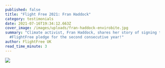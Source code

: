 ```yaml
---
published: false
title: "Flight Free 2021: Fran Haddock"
category: testimonials
date: 2021-07-16T19:34:12.663Z
cover_image: /images/uploads/fran-haddock-envirobite.jpg
summary: "Climate activist, Fran Haddock, shares her story of signing the
  #FlightFree pledge for the second consecutive year!"
author: FlightFree UK
read_time_minute: 3
---
```

![](/images/uploads/fran-haddock-quote.jpg)